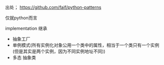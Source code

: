 出处； https://github.com/faif/python-patterns

仅就python而言

implementation 继承

* 抽象工厂
* 单例模式(所有实例化对象公用一个类中的属性，相当于一个类只有一个实例(但是其实是两个实例，因为不同实例地址不同))
* 多态  抽象类